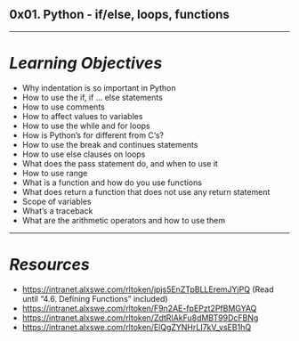 ## **0x01. Python - if/else, loops, functions**
---
# *Learning Objectives*
- Why indentation is so important in Python
- How to use the if, if ... else statements
- How to use comments
- How to affect values to variables
- How to use the while and for loops
- How is Python’s for different from C‘s?
- How to use the break and continues statements
- How to use else clauses on loops
- What does the pass statement do, and when to use it
- How to use range
- What is a function and how do you use functions
- What does return a function that does not use any return statement
- Scope of variables
- What’s a traceback
- What are the arithmetic operators and how to use them
---
# *Resources*
- https://intranet.alxswe.com/rltoken/jpjs5EnZTpBLLEremJYjPQ (Read until “4.6. Defining Functions” included)
- https://intranet.alxswe.com/rltoken/F9n2AE-fpEPzt2PfBMGYAQ
- https://intranet.alxswe.com/rltoken/ZdtRIAkFu8dMBT99DcFBNg
- https://intranet.alxswe.com/rltoken/ElQgZYNHrLI7kV_ysEB1hQ
